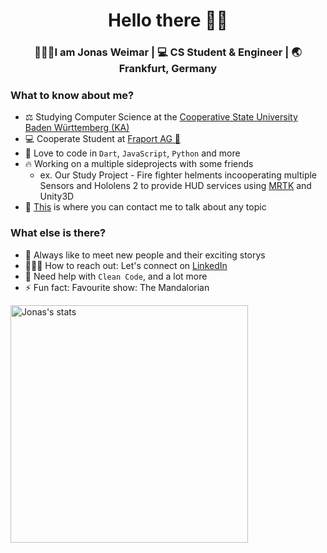<div align="center">
  <h1>Hello there ✌🏽</h1>
</div>

<div align="center">
  <h3> 🙆🏼‍♂️I am Jonas Weimar | 💻 CS Student & Engineer | 🌏 Frankfurt, Germany </h3>
</div>


### What to know about me?
- ⚖️ Studying Computer Science at the <a href="https://www.karlsruhe.dhbw.de/startseite.html" target="_blank">Cooperative State University Baden Württemberg (KA)</a>
- 💻 Cooperate Student at <a href="https://www.fraport.de" target="_blank">Fraport AG 🛫</a>
- 🌱 Love to code in `Dart`, `JavaScript`, `Python` and more
- 🔥 Working on a multiple sideprojects with some friends
    - ex. Our Study Project - Fire fighter helments incooperating multiple Sensors and Hololens 2 to provide HUD services using [MRTK](https://github.com/jonas-weimar/MixedRealityToolkit-Unity) and Unity3D
- 🚀 [This](https://www.linkedin.com/in/jonas-weimar-34b10b189/) is where you can contact me to talk about any topic

### What else is there?
- 💭 Always like to meet new people and their exciting storys
- 🙋🏼‍♂️ How to reach out: Let's connect on [LinkedIn](https://www.linkedin.com/in/jonas-weimar-34b10b189/)
- 🥴 Need help with `Clean Code`, and a lot more
- ⚡ Fun fact: Favourite show: The Mandalorian

<img align="left" src="https://github-readme-stats.vercel.app/api/?username=jonas-weimar&show_icons=true&theme=graywhite" alt="Jonas's stats" width="380px"/>
